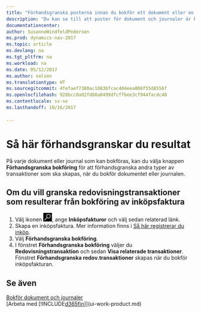 ```yaml
---
title: "Förhandsgranska posterna innan du bokför ett dokument eller en Journal"
description: "Du kan se till att poster för dokument och journaler är korrekta innan du bokför dem i redovisningen."
documentationcenter: 
author: SusanneWindfeldPedersen
ms.prod: dynamics-nav-2017
ms.topic: article
ms.devlang: na
ms.tgt_pltfrm: na
ms.workload: na
ms.date: 05/12/2017
ms.author: solsen
ms.translationtype: HT
ms.sourcegitcommit: 4fefaef7380ac10836fcac404eea006f55d8556f
ms.openlocfilehash: 928bcc8a02fd88a0499dfcffbee3cf944facdc48
ms.contentlocale: sv-se
ms.lasthandoff: 10/16/2017

---
```

# <a name="how-to-preview-posting-results"></a>Så här förhandsgranskar du resultat
På varje dokument eller journal som kan bokföras, kan du välja knappen **Förhandsgranska bokföring** för att förhandsgranska andra typer av transaktioner som ska skapas, när du bokför dokumentet eller journalen.

## <a name="to-preview-gl-entries-that-will-result-from-posting-a-purchase-invoice"></a>Om du vill granska redovisningstransaktioner som resulterar från bokföring av inköpsfaktura
1. Välj ikonen ![Söka efter sida eller rapport](media/ui-search/search_small.png "ikonen Söka efter sida eller rapport"), ange **Inköpsfakturor** och välj sedan relaterad länk.
2. Skapa en inköpsfaktura. Mer information finns i [Så här registrerar du inköp](purchasing-how-record-purchases.md).
3. Välj **Förhandsgranska bokföring**.
4. I fönstret **Förhandsgranska bokföring** väljer du **Redovisningstransaktion** och sedan **Visa relaterade transaktioner**.  
   Fönstret **Förhandsgranska redov.transaktioner** skapas när du bokför inköpsfakturan.

## <a name="see-also"></a>Se även
[Bokför dokument och journaler](ui-post-documents-journals.md)  
[Arbeta med [!INCLUDE[d365fin](includes/d365fin_md.md)]](ui-work-product.md)


